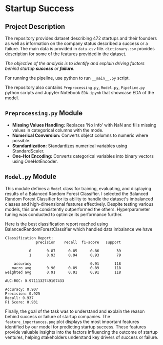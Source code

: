 # Startup Success 

## Project Description 

The repository provides dataset describing 472 startups and their founders as well as information on the company status described a success or a failure. The main data is provided in `data.csv` file. `dictionary.csv` provides description for some of the features provided in the dataset.

*The objective of the analysis is to identify and explain driving factors behind startup **success** or **failure**.* 

For running the pipeline, use python to run `__main__.py` script. 

The repository also contains `Preprocessing.py`, `Model.py`, `Pipeline.py` python scripts and Jupyter Notebook `EDA.ipynb` that showcase EDA of the model.

## `Preprocessing.py` Module

- **Missing Values Handling:** Replaces 'No Info' with NaN and fills missing values in categorical columns with the mode.
- **Numerical Conversion:** Converts object columns to numeric where possible.
- **Standardization:** Standardizes numerical variables using StandardScaler.
- **One-Hot Encoding:** Converts categorical variables into binary vectors using OneHotEncoder.

## `Model.py` Module

This module defines a `Model` class for training, evaluating, and displaying results of a Balanced Random Forest Classifier. I selected the Balanced Random Forest Classifier for its ability to handle the dataset's imbalanced classes and high-dimensional features effectively. Despite testing various models, this one consistently outperformed the others. Hyperparameter tuning was conducted to optimize its performance further.

Here is the best classification report reached using BalancedRandomForestClassifier which handled data imbalance we have
```
Classification Report:
              precision    recall  f1-score   support

           0       0.87      0.85      0.86        39
           1       0.93      0.94      0.93        79

    accuracy                           0.91       118
   macro avg       0.90      0.89      0.89       118
weighted avg       0.91      0.91      0.91       118

AUC-ROC: 0.9711132749107433

Accuracy: 0.907
Precision: 0.925
Recall: 0.937
F1 Score: 0.931

```

Finally, the goal of the task was to understand and explain the reason behind success or failure of startup companies. The `feature_importances.png` plot displays the most important features identified by our model for predicting startup success. These features provide valuable insights into the factors influencing the outcome of startup ventures, helping stakeholders understand key drivers of success or failure.